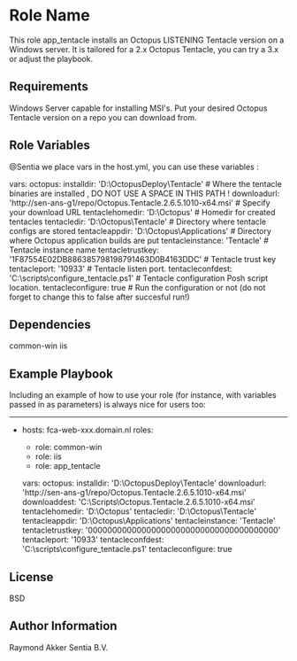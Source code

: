 Role Name
=========

This role app_tentacle installs an Octopus LISTENING Tentacle version on a Windows server.
It is tailored for a 2.x Octopus Tentacle, you can try a 3.x or adjust the playbook.

Requirements
------------

Windows Server capable for installing MSI's.
Put your desired Octopus Tentacle version on a repo you can download from.

Role Variables
--------------

@Sentia we place vars in the host.yml, you can use these variables :

vars:
  octopus:
	 installdir: 'D:\\OctopusDeploy\\Tentacle'										# Where the tentacle binaries are installed , DO NOT USE A SPACE IN THIS PATH !
	 downloadurl: 'http://sen-ans-g1/repo/Octopus.Tentacle.2.6.5.1010-x64.msi'		# Specify your download URL
	 tentaclehomedir: 'D:\\Octopus'													# Homedir for created tentacles
	 tentacledir: 'D:\\Octopus\\Tentacle'											# Directory where tentacle configs are stored
	 tentacleappdir: 'D:\\Octopus\\Applications'									# Directory where Octopus application builds are put
	 tentacleinstance: 'Tentacle'													# Tentacle instance name
	 tentacletrustkey: '1F87554E02DB886385798198791463D0B4163DDC'					# Tentacle trust key
	 tentacleport: '10933'															# Tentacle listen port.
     tentacleconfdest: 'C:\\scripts\\configure_tentacle.ps1'                        # Tentacle configuration Posh script location.
     tentacleconfigure: true                                                        # Run the configuration or not (do not forget to change this to false after succesful run!)

Dependencies
------------

common-win
iis

Example Playbook
----------------

Including an example of how to use your role (for instance, with variables passed in as parameters) is always nice for users too:

---
  - hosts: fca-web-xxx.domain.nl
    roles:
     - role: common-win
     - role: iis
     - role: app_tentacle

    vars:
       octopus:
         installdir: 'D:\\OctopusDeploy\\Tentacle'
         downloadurl: 'http://sen-ans-g1/repo/Octopus.Tentacle.2.6.5.1010-x64.msi'
         downloaddest: 'C:\Scripts\Octopus.Tentacle.2.6.5.1010-x64.msi'
         tentaclehomedir: 'D:\\Octopus'
         tentacledir: 'D:\\Octopus\\Tentacle'
         tentacleappdir: 'D:\\Octopus\\Applications'
         tentacleinstance: 'Tentacle'
         tentacletrustkey: '000000000000000000000000000000000000000'
         tentacleport: '10933'
         tentacleconfdest: 'C:\\scripts\\configure_tentacle.ps1'
         tentacleconfigure: true

License
-------

BSD

Author Information
------------------

Raymond Akker Sentia B.V.
